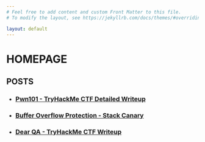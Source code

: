 ```yaml
---
# Feel free to add content and custom Front Matter to this file.
# To modify the layout, see https://jekyllrb.com/docs/themes/#overriding-theme-defaults

layout: default
---
```

# HOMEPAGE
## POSTS

*   ### [Pwn101 - TryHackMe CTF Detailed Writeup](/Pwn101-TryHackMe-CTF-Writeup)

*   ### [Buffer Overflow Protection - Stack Canary](/Buffer-Overflow-Protection-Stack-Canary)

*   ### [Dear QA - TryHackMe CTF Writeup](/Dear-QA-TryHackMe-CTF-Writeup)